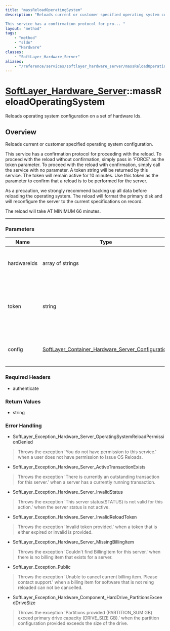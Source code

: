 ```yaml
---
title: "massReloadOperatingSystem"
description: "Reloads current or customer specified operating system configuration. 

This service has a confirmation protocol for pro... "
layout: "method"
tags:
    - "method"
    - "sldn"
    - "Hardware"
classes:
    - "SoftLayer_Hardware_Server"
aliases:
    - "/reference/services/softlayer_hardware_server/massReloadOperatingSystem"
---
```

# [SoftLayer_Hardware_Server](/reference/services/SoftLayer_Hardware_Server)::massReloadOperatingSystem

Reloads operating system configuration on a set of hardware Ids.


## Overview 
Reloads current or customer specified operating system configuration. 

This service has a confirmation protocol for proceeding with the reload. To proceed with the reload without confirmation, simply pass in 'FORCE' as the token parameter. To proceed with the reload with confirmation, simply call the service with no parameter. A token string will be returned by this service. The token will remain active for 10 minutes. Use this token as the parameter to confirm that a reload is to be performed for the server. 

As a precaution, we strongly  recommend backing up all data before reloading the operating system. The reload will format the primary disk and will reconfigure the server to the current specifications on record. 

The reload will take AT MINIMUM 66 minutes. 

-----

### Parameters 
|Name | Type | Description |
| --- | --- | --- |
|hardwareIds| array of strings| List of hardware ids for operating system reload.|
|token| string| The token returned by this service as a confirmation to proceed with the reload.|
|config| <a href='/reference/datatypes/SoftLayer_Container_Hardware_Server_Configuration'>SoftLayer_Container_Hardware_Server_Configuration </a>| The new server configuration for the reload.|


### Required Headers
* authenticate


### Return Values
* string



### Error Handling

* SoftLayer_Exception_Hardware_Server_OperatingSystemReloadPermissionDenied 

> Throws the exception 'You do not have permission to this service.' when a user does not have permission to Issue OS Reloads. 

* SoftLayer_Exception_Hardware_Server_ActiveTransactionExists 

> Throws the exception 'There is currently an outstanding transaction for this server.' when a server has a currently running transaction. 

* SoftLayer_Exception_Hardware_Server_InvalidStatus 

> Throws the exception 'This server status(STATUS) is not valid for this action.' when the server status is not active. 

* SoftLayer_Exception_Hardware_Server_InvalidReloadToken 

> Throws the exception 'Invalid token provided.' when a token that is either expired or invalid is provided. 

* SoftLayer_Exception_Hardware_Server_MissingBillingItem 

> Throws the exception 'Couldn't find BillingItem for this server.' when there is no billing item that exists for a server. 

* SoftLayer_Exception_Public 

> Throws the exception 'Unable to cancel current billing item.  Please contact support.' when a billing item for software that is not reing reloaded can not be cancelled. 

* SoftLayer_Exception_Hardware_Component_HardDrive_PartitionsExceedDriveSize 

> Throws the exception 'Partitions provided (PARTITION_SUM GB) exceed primary drive capacity (DRIVE_SIZE GB).' when the partition configuration provided exceeds the size of the drive. 



